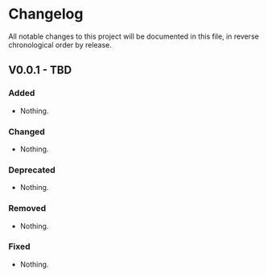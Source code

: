 Changelog
=========

All notable changes to this project will be documented in this file, in reverse chronological order by release.

## V0.0.1 - TBD

### Added

- Nothing.

### Changed

- Nothing.

### Deprecated

- Nothing.

### Removed

- Nothing.

### Fixed

- Nothing.
